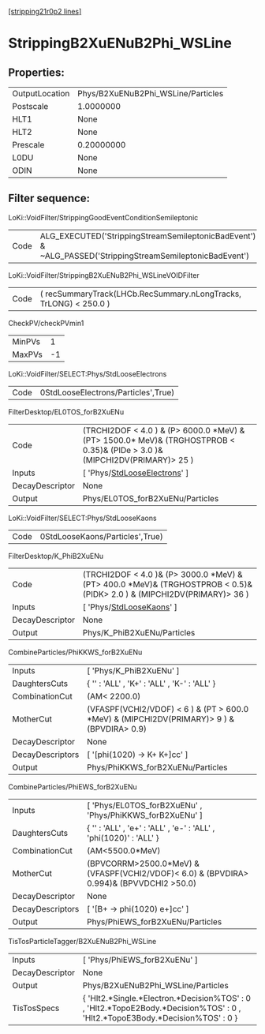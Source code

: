 [[stripping21r0p2 lines]](./stripping21r0p2-index)

# StrippingB2XuENuB2Phi_WSLine

## Properties:

|                |                                    |
|----------------|------------------------------------|
| OutputLocation | Phys/B2XuENuB2Phi_WSLine/Particles |
| Postscale      | 1.0000000                          |
| HLT1           | None                               |
| HLT2           | None                               |
| Prescale       | 0.20000000                         |
| L0DU           | None                               |
| ODIN           | None                               |

## Filter sequence:

LoKi::VoidFilter/StrippingGoodEventConditionSemileptonic

|      |                                                                                                          |
|------|----------------------------------------------------------------------------------------------------------|
| Code | ALG_EXECUTED('StrippingStreamSemileptonicBadEvent') & ~ALG_PASSED('StrippingStreamSemileptonicBadEvent') |

LoKi::VoidFilter/StrippingB2XuENuB2Phi_WSLineVOIDFilter

|      |                                                                   |
|------|-------------------------------------------------------------------|
| Code | ( recSummaryTrack(LHCb.RecSummary.nLongTracks, TrLONG) \< 250.0 ) |

CheckPV/checkPVmin1

|        |     |
|--------|-----|
| MinPVs | 1   |
| MaxPVs | -1  |

LoKi::VoidFilter/SELECT:Phys/StdLooseElectrons

|      |                                     |
|------|-------------------------------------|
| Code | 0StdLooseElectrons/Particles',True) |

FilterDesktop/EL0TOS_forB2XuENu

|                 |                                                                                                                                   |
|-----------------|-----------------------------------------------------------------------------------------------------------------------------------|
| Code            | (TRCHI2DOF \< 4.0 ) & (P\> 6000.0 \*MeV) & (PT\> 1500.0\* MeV)& (TRGHOSTPROB \< 0.35)& (PIDe \> 3.0 )& (MIPCHI2DV(PRIMARY)\> 25 ) |
| Inputs          | [ 'Phys/[StdLooseElectrons](./stripping21r0p2-commonparticles-stdlooseelectrons)' ]                                             |
| DecayDescriptor | None                                                                                                                              |
| Output          | Phys/EL0TOS_forB2XuENu/Particles                                                                                                  |

LoKi::VoidFilter/SELECT:Phys/StdLooseKaons

|      |                                 |
|------|---------------------------------|
| Code | 0StdLooseKaons/Particles',True) |

FilterDesktop/K_PhiB2XuENu

|                 |                                                                                                                                |
|-----------------|--------------------------------------------------------------------------------------------------------------------------------|
| Code            | (TRCHI2DOF \< 4.0 )& (P\> 3000.0 \*MeV) & (PT\> 400.0 \*MeV)& (TRGHOSTPROB \< 0.5)& (PIDK\> 2.0 ) & (MIPCHI2DV(PRIMARY)\> 36 ) |
| Inputs          | [ 'Phys/[StdLooseKaons](./stripping21r0p2-commonparticles-stdloosekaons)' ]                                                  |
| DecayDescriptor | None                                                                                                                           |
| Output          | Phys/K_PhiB2XuENu/Particles                                                                                                    |

CombineParticles/PhiKKWS_forB2XuENu

|                  |                                                                                                |
|------------------|------------------------------------------------------------------------------------------------|
| Inputs           | [ 'Phys/K_PhiB2XuENu' ]                                                                      |
| DaughtersCuts    | { '' : 'ALL' , 'K+' : 'ALL' , 'K-' : 'ALL' }                                                   |
| CombinationCut   | (AM\< 2200.0)                                                                                  |
| MotherCut        | (VFASPF(VCHI2/VDOF) \< 6 ) & (PT \> 600.0 \*MeV) & (MIPCHI2DV(PRIMARY)\> 9 ) & (BPVDIRA\> 0.9) |
| DecayDescriptor  | None                                                                                           |
| DecayDescriptors | [ '[phi(1020) -\> K+ K+]cc' ]                                                              |
| Output           | Phys/PhiKKWS_forB2XuENu/Particles                                                              |

CombineParticles/PhiEWS_forB2XuENu

|                  |                                                                                              |
|------------------|----------------------------------------------------------------------------------------------|
| Inputs           | [ 'Phys/EL0TOS_forB2XuENu' , 'Phys/PhiKKWS_forB2XuENu' ]                                   |
| DaughtersCuts    | { '' : 'ALL' , 'e+' : 'ALL' , 'e-' : 'ALL' , 'phi(1020)' : 'ALL' }                           |
| CombinationCut   | (AM\<5500.0\*MeV)                                                                            |
| MotherCut        | (BPVCORRM\>2500.0\*MeV) & (VFASPF(VCHI2/VDOF)\< 6.0) & (BPVDIRA\> 0.994)& (BPVVDCHI2 \>50.0) |
| DecayDescriptor  | None                                                                                         |
| DecayDescriptors | [ '[B+ -\> phi(1020) e+]cc' ]                                                            |
| Output           | Phys/PhiEWS_forB2XuENu/Particles                                                             |

TisTosParticleTagger/B2XuENuB2Phi_WSLine

|                 |                                                                                                                                     |
|-----------------|-------------------------------------------------------------------------------------------------------------------------------------|
| Inputs          | [ 'Phys/PhiEWS_forB2XuENu' ]                                                                                                      |
| DecayDescriptor | None                                                                                                                                |
| Output          | Phys/B2XuENuB2Phi_WSLine/Particles                                                                                                  |
| TisTosSpecs     | { 'Hlt2.\*Single.\*Electron.\*Decision%TOS' : 0 , 'Hlt2.\*TopoE2Body.\*Decision%TOS' : 0 , 'Hlt2.\*TopoE3Body.\*Decision%TOS' : 0 } |
